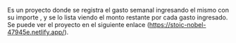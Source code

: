 Es un proyecto donde se registra el gasto semanal ingresando el mismo con su importe , y se lo lista viendo el monto restante por cada gasto ingresado. Se puede ver el proyecto en el siguiente enlace (https://stoic-nobel-47945e.netlify.app/).


